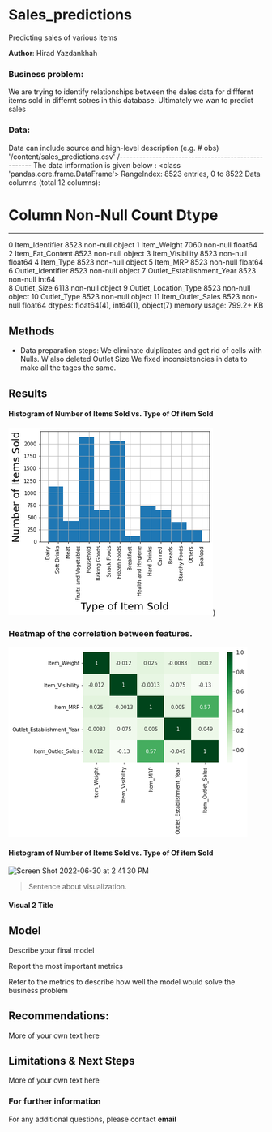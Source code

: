 # Sales_predictions
Predicting sales of various items 

**Author**: 
Hirad Yazdankhah

### Business problem:

We are trying to identify relationships between the dales data for difffernt items sold in differnt sotres in this database.
Ultimately we wan to predict sales

### Data:
Data can include source and high-level description (e.g. # obs)
'/content/sales_predictions.csv'
/---------------------------------------------------
The data information is given below :
<class 'pandas.core.frame.DataFrame'>
RangeIndex: 8523 entries, 0 to 8522
Data columns (total 12 columns):
 #   Column                     Non-Null Count  Dtype  
---  ------                     --------------  -----  
 0   Item_Identifier            8523 non-null   object 
 1   Item_Weight                7060 non-null   float64
 2   Item_Fat_Content           8523 non-null   object 
 3   Item_Visibility            8523 non-null   float64
 4   Item_Type                  8523 non-null   object 
 5   Item_MRP                   8523 non-null   float64
 6   Outlet_Identifier          8523 non-null   object 
 7   Outlet_Establishment_Year  8523 non-null   int64  
 8   Outlet_Size                6113 non-null   object 
 9   Outlet_Location_Type       8523 non-null   object 
 10  Outlet_Type                8523 non-null   object 
 11  Item_Outlet_Sales          8523 non-null   float64
dtypes: float64(4), int64(1), object(7)
memory usage: 799.2+ KB


## Methods
- Data preparation steps:
We eliminate dulplicates and got rid of cells with Nulls.
W also deleted Outlet Size
We fixed inconsistencies in data to make all the tages the same.
## Results

#### Histogram of Number of Items Sold vs. Type of Of item Sold

![Histogram](https://github.com/RodYazdan/sales_predictions/blob/master/Images/Histogram%20of%20Numner%20of%20items%20sold.png))




### Heatmap of the correlation between features.
![Correlations](https://github.com/RodYazdan/sales_predictions/blob/master/Images/Correlations.png)


#### Histogram of Number of Items Sold vs. Type of Of item Sold
![Screen Shot 2022-06-30 at 2 41 30 PM](https://user-images.githubusercontent.com/67288119/176753994-687bd194-74df-4ffe-ac8e-c0466f1be9fc.png)

> Sentence about visualization.

#### Visual 2 Title

## Model

Describe your final model

Report the most important metrics

Refer to the metrics to describe how well the model would solve the business problem

## Recommendations:

More of your own text here


## Limitations & Next Steps

More of your own text here


### For further information


For any additional questions, please contact **email**
